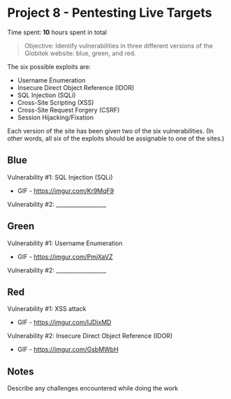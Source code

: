 # Project 8 - Pentesting Live Targets

Time spent: **10** hours spent in total

> Objective: Identify vulnerabilities in three different versions of the Globitek website: blue, green, and red.

The six possible exploits are:
* Username Enumeration
* Insecure Direct Object Reference (IDOR)
* SQL Injection (SQLi)
* Cross-Site Scripting (XSS)
* Cross-Site Request Forgery (CSRF)
* Session Hijacking/Fixation

Each version of the site has been given two of the six vulnerabilities. (In other words, all six of the exploits should be assignable to one of the sites.)

## Blue

Vulnerability #1: SQL Injection (SQLi)
  - GIF - https://imgur.com/Kr9MqF9

Vulnerability #2: __________________


## Green

Vulnerability #1: Username Enumeration

  - GIF - https://imgur.com/PmjXaVZ

Vulnerability #2: __________________


## Red

Vulnerability #1: XSS attack

  - GIF - https://imgur.com/IJDixMD

Vulnerability #2: Insecure Direct Object Reference (IDOR)
  - GIF - https://imgur.com/GsbMWbH


## Notes

Describe any challenges encountered while doing the work
